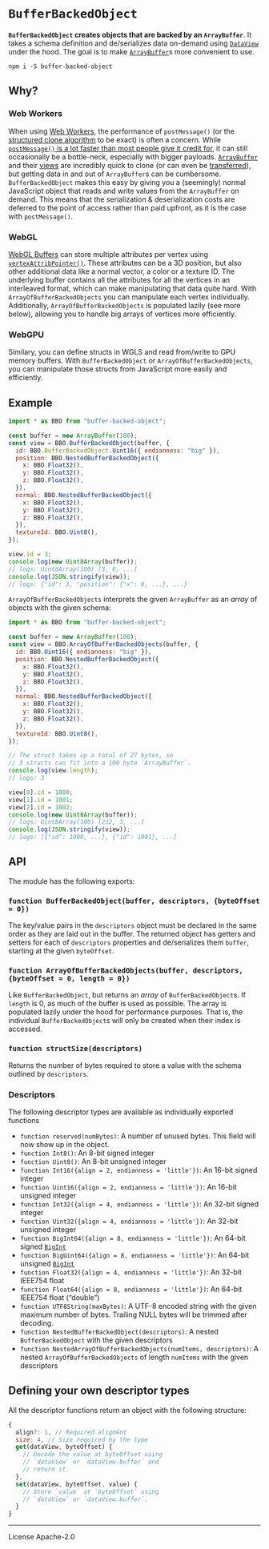 # `BufferBackedObject`

**`BufferBackedObject` creates objects that are backed by an `ArrayBuffer`**. It takes a schema definition and de/serializes data on-demand using [`DataView`][dataview] under the hood. The goal is to make [`ArrayBuffer`][arraybuffer]s more convenient to use.

```
npm i -S buffer-backed-object
```

## Why?

### Web Workers

When using [Web Workers], the performance of `postMessage()` (or the [structured clone algorithm][structured clone] to be exact) is often a concern. While [`postMessage()` is a lot faster than most people give it credit for][is postmessage slow], it can still occasionally be a bottle-neck, especially with bigger payloads. [`ArrayBuffer`][arraybuffer] and their [views][arraybufferview] are incredibly quick to clone (or can even be [transferred][transferable]), but getting data in and out of `ArrayBuffer`s can be cumbersome. `BufferBackedObject` makes this easy by giving you a (seemingly) normal JavaScript object that reads and write values from the `ArrayBuffer` on demand. This means that the serialization & deserialization costs are deferred to the point of access rather than paid upfront, as it is the case with `postMessage()`.

### WebGL

[WebGL Buffers][webgl buffer] can store multiple attributes per vertex using [`vertexAttribPointer()`][vertexattribpointer]. These attributes can be a 3D position, but also other additional data like a normal vector, a color or a texture ID. The underlying buffer contains all the attributes for all the vertices in an interleaved format, which can make manipulating that data quite hard. With `ArrayOfBufferBackedObjects` you can manipulate each vertex individually. Additionally, `ArrayOfBufferBackedObjects` is populated lazily (see more below), allowing you to handle big arrays of vertices more efficiently.

### WebGPU

Similary, you can define structs in WGLS and read from/write to GPU memory buffers. With `BufferBackedObject` or `ArrayOfBufferBackedObjects`, you can manipulate those structs from JavaScript more easily and efficiently.

## Example

```js
import * as BBO from "buffer-backed-object";

const buffer = new ArrayBuffer(100);
const view = BBO.BufferBackedObject(buffer, {
  id: BBO.BufferBackedObject.Uint16({ endianness: "big" }),
  position: BBO.NestedBufferBackedObject({
    x: BBO.Float32(),
    y: BBO.Float32(),
    z: BBO.Float32(),
  }),
  normal: BBO.NestedBufferBackedObject({
    x: BBO.Float32(),
    y: BBO.Float32(),
    z: BBO.Float32(),
  }),
  textureId: BBO.Uint8(),
});

view.id = 3;
console.log(new Uint8Array(buffer));
// logs: Uint8Array(100) [3, 0, ...]
console.log(JSON.stringify(view));
// logs: {"id": 3, "position": {"x": 0, ...}, ...}
```

`ArrayOfBufferBackedObjects` interprets the given `ArrayBuffer` as an _array_ of objects with the given schema:

```js
import * as BBO from "buffer-backed-object";

const buffer = new ArrayBuffer(100);
const view = BBO.ArrayOfBufferBackedObjects(buffer, {
  id: BBO.Uint16({ endianness: "big" }),
  position: BBO.NestedBufferBackedObject({
    x: BBO.Float32(),
    y: BBO.Float32(),
    z: BBO.Float32(),
  }),
  normal: BBO.NestedBufferBackedObject({
    x: BBO.Float32(),
    y: BBO.Float32(),
    z: BBO.Float32(),
  }),
  textureId: BBO.Uint8(),
});

// The struct takes up a total of 27 bytes, so
// 3 structs can fit into a 100 byte `ArrayBuffer`.
console.log(view.length);
// logs: 3

view[0].id = 1000;
view[1].id = 1001;
view[2].id = 1002;
console.log(new Uint8Array(buffer));
// logs: Uint8Array(100) [232, 3, ...]
console.log(JSON.stringify(view));
// logs: [{"id": 1000, ...}, {"id": 1001}, ...]
```

## API

The module has the following exports:

### `function BufferBackedObject(buffer, descriptors, {byteOffset = 0})`

The key/value pairs in the `descriptors` object must be declared in the same order as they are laid out in the buffer. The returned object has getters and setters for each of `descriptors` properties and de/serializes them `buffer`, starting at the given `byteOffset`.

### `function ArrayOfBufferBackedObjects(buffer, descriptors, {byteOffset = 0, length = 0})`

Like `BufferBackedObject`, but returns an _array_ of `BufferBackedObject`s. If `length` is 0, as much of the buffer is used as possible. The array is populated lazily under the hood for performance purposes. That is, the individual `BufferBackedObject`s will only be created when their index is accessed.

### `function structSize(descriptors)`

Returns the number of bytes required to store a value with the schema outlined by `descriptors`.

### Descriptors

The following descriptor types are available as individually exported functions

- `function reserved(numBytes)`: A number of unused bytes. This field will now show up in the object.
- `function Int8()`: An 8-bit signed integer
- `function Uint8()`: An 8-bit unsigned integer
- `function Int16({align = 2, endianness = 'little'})`: An 16-bit signed integer
- `function Uint16({align = 2, endianness = 'little'})`: An 16-bit unsigned integer
- `function Int32({align = 4, endianness = 'little'})`: An 32-bit signed integer
- `function Uint32({align = 4, endianness = 'little'})`: An 32-bit unsigned integer
- `function BigInt64({align = 8, endianness = 'little'})`: An 64-bit signed [`BigInt`][bigint]
- `function BigUint64({align = 8, endianness = 'little'})`: An 64-bit unsigned [`BigInt`][bigint]
- `function Float32({align = 4, endianness = 'little'})`: An 32-bit IEEE754 float
- `function Float64({align = 8, endianness = 'little'})`: An 64-bit IEEE754 float (“double”)
- `function UTF8String(maxBytes)`: A UTF-8 encoded string with the given maximum number of bytes. Trailing NULL bytes will be trimmed after decoding.
- `function NestedBufferBackedObject(descriptors)`: A nested `BufferBackedObject` with the given descriptors
- `function NestedArrayOfBufferBackedObjects(numItems, descriptors)`: A nested `ArrayOfBufferBackedObjects` of length `numItems` with the given descriptors

## Defining your own descriptor types

All the descriptor functions return an object with the following structure:

```js
{
  align?: 1, // Required aligment
  size: 4, // Size required by the type
  get(dataView, byteOffset) {
    // Decode the value at byteOffset using
    // `dataView` or `dataView.buffer` and
    // return it.
  },
  set(dataView, byteOffset, value) {
    // Store `value` at `byteOffset` using
    // `dataView` or `dataView.buffer`.
  }
}
```

---

License Apache-2.0

[dataview]: https://developer.mozilla.org/en-US/docs/Web/JavaScript/Reference/Global_Objects/DataView
[arraybuffer]: https://developer.mozilla.org/en-US/docs/Web/JavaScript/Reference/Global_Objects/ArrayBuffer
[web workers]: https://developer.mozilla.org/en-US/docs/Web/API/Web_Workers_API
[structured clone]: https://developer.mozilla.org/en-US/docs/Web/API/Web_Workers_API/Structured_clone_algorithm
[is postmessage slow]: https://surma.dev/things/is-postmessage-slow/
[arraybufferview]: https://developer.mozilla.org/en-US/docs/Web/API/ArrayBufferView
[transferable]: https://developer.mozilla.org/en-US/docs/Web/API/Transferable
[bigint]: https://developer.mozilla.org/en-US/docs/Web/JavaScript/Reference/Global_Objects/BigInt
[webgl buffer]: https://developer.mozilla.org/en-US/docs/Web/API/WebGLBuffer
[vertexattribpointer]: https://developer.mozilla.org/en-US/docs/Web/API/WebGLRenderingContext/vertexAttribPointer
